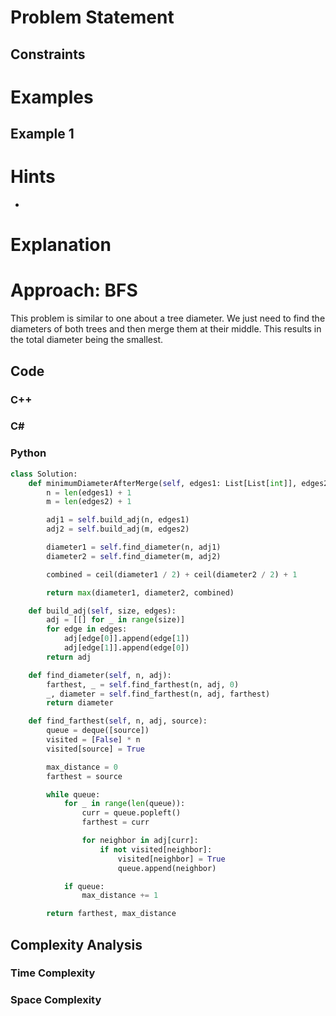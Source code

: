 # Problem Statement

## Constraints

# Examples
## Example 1
# Hints
- 
# Explanation

# Approach: BFS
This problem is similar to one about a tree diameter.
We just need to find the diameters of both trees and then merge them at their middle. 
This results in the total diameter being the smallest.
## Code
### C++
### C\#
### Python
```python
class Solution:
    def minimumDiameterAfterMerge(self, edges1: List[List[int]], edges2: List[List[int]]) -> int:
        n = len(edges1) + 1
        m = len(edges2) + 1

        adj1 = self.build_adj(n, edges1)
        adj2 = self.build_adj(m, edges2)

        diameter1 = self.find_diameter(n, adj1)
        diameter2 = self.find_diameter(m, adj2)

        combined = ceil(diameter1 / 2) + ceil(diameter2 / 2) + 1

        return max(diameter1, diameter2, combined)

    def build_adj(self, size, edges):
        adj = [[] for _ in range(size)]
        for edge in edges:
            adj[edge[0]].append(edge[1])
            adj[edge[1]].append(edge[0])
        return adj

    def find_diameter(self, n, adj):
        farthest, _ = self.find_farthest(n, adj, 0)
        _, diameter = self.find_farthest(n, adj, farthest)
        return diameter

    def find_farthest(self, n, adj, source):
        queue = deque([source])
        visited = [False] * n
        visited[source] = True

        max_distance = 0
        farthest = source

        while queue:
            for _ in range(len(queue)):
                curr = queue.popleft()
                farthest = curr

                for neighbor in adj[curr]:
                    if not visited[neighbor]:
                        visited[neighbor] = True
                        queue.append(neighbor)

            if queue:
                max_distance += 1

        return farthest, max_distance
```
## Complexity Analysis
### Time Complexity

### Space Complexity
